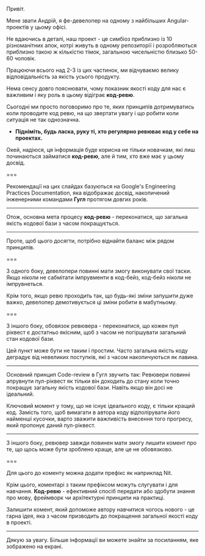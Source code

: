 Привіт.

Мене звати Андрій, я фе-девелопер на одному з найбільших Angular-проектів у цьому офісі.

Не вдаючись в деталі, наш проект - це симбіоз приблизно із 10 різноманітних апок, котрі живуть в одному репозиторії і розробляються приблизно такою ж кількістю тімок, загальною чисельністю близько 50-60 чоловік.

Працюючи всього над 2-3 із цих частинок, ми відчуваємо велику відповідальність за якість усього продукту.

Нема сенсу довго пояснювати, чому показник якості коду для нас є важливим і яку роль в цьому відіграє **код-ревю**.

Сьогодні ми просто поговоримо про те, яких принципів дотримуватись коли проводите код ревю, на що звертати увагу і що робити коли ситуація не так однозначна.

* **Підніміть, будь ласка, руку ті, хто регулярно ревюває код у себе на проектах.**

Окей, надіюся, ця інформація буде корисна не тільки новачкам, які лиш починаються займатися **код-ревю**, але й тим, хто вже має у цьому досвід.

===

Рекомендації на цих слайдах базуються на Google's Engineering Practices Documentation, яка відображає досвід, накопичений інженерними командами **Гугл** протягом довгих років.

---

Отож, основна мета процесу **код-ревю** - переконатися, що загальна якість кодової бази з часом покращується.

---

Проте, щоб цього досягти, потрібно віднайти баланс між рядом принципів.

===

З одного боку, девелопери повинні мати змогу виконувати свої таски. Якщо ніколи не сабмітати імпрувменти в код-бейз, код-бейз ніколи не імпрувнеться.

Крім того, якщо ревю проходить так, що будь-які зміни запушити дуже важко, девелопер демотивується ці зміни робити в мабутньому.

===

З іншого боку, обовязок ревювера - переконатися, що кожен пул ріквест є достатньо якісним, щоб з часом не погіршувати загальний стан кодової бази.

Цей пункт може бути не таким і простим. Часто загальна якість коду деградує від невеликих поступків, які з часом накопичуються як лавина.

---

Основний принцип Code-review в Гугл звучить так:
Ревювери повинні апрувнути пул-ріквест
як тільки він доходить до стану коли точно покращує загальну якість кодової бази.
Навіть якщо він досі не ідеальний.

Ключовий момент у тому, що не існує ідеального коду, є тільки кращий код.
Замість того, щоб вимагати в автора коду відполірувати його найменші кусочки, варто зважити важливість внесення того прогресу, який пропонує даний пул-ріквест.

---
З іншого боку, ревювер завжди повинен мати змогу лишити комент про те, що щось може бути зроблено краще, але це не обовязково.

===

Для цього до коменту можна додати префікс як наприклад Nit.

Крім цього, коментарі з таким префіксом можуть слугувати і для навчання. **Код-ревю** - ефективний спосіб передати або здобути знання про мову, фреймворк чи архітектурні принципи на практиці.

Залишити комент, який допоможе автору навчитися чогось нового - це гарна ідея, яка з часом призводить до покращення загальної якості коду в проекті.

---
Дякую за увагу.
Більше інформації ви можете знайти за посиланням, яке зображено на екрані.
